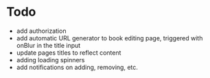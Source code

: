 # Todo

- add authorization
- add automatic URL generator to book editing page, triggered with onBlur in the title input
- update pages titles to reflect content
- adding loading spinners
- add notifications on adding, removing, etc.
